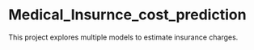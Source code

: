 # Medical_Insurnce_cost_prediction
This project explores multiple models to estimate insurance charges.
